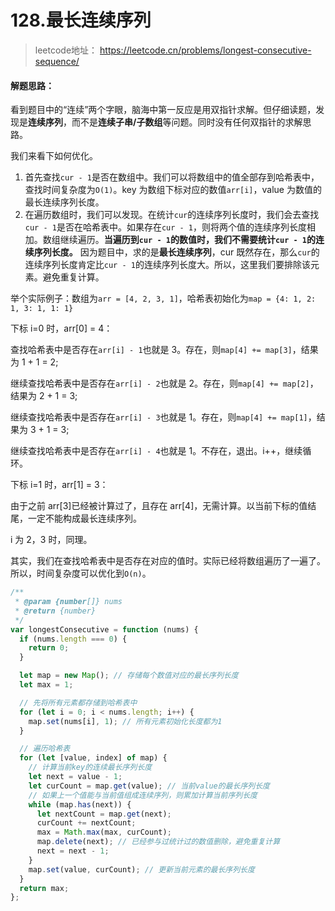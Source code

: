 # 128.最长连续序列

> leetcode地址： https://leetcode.cn/problems/longest-consecutive-sequence/

#### **解题思路：**

看到题目中的“连续”两个字眼，脑海中第一反应是用双指针求解。但仔细读题，发现是**连续序列**，而不是**连续子串/子数组**等问题。同时没有任何双指针的求解思路。

我们来看下如何优化。

1. 首先查找`cur - 1`是否在数组中。我们可以将数组中的值全部存到哈希表中，查找时间复杂度为`O(1)`。key 为数组下标对应的数值`arr[i]`，value 为数值的最长连续序列长度。
2. 在遍历数组时，我们可以发现。在统计`cur`的连续序列长度时，我们会去查找`cur - 1`是否在哈希表中。如果存在`cur - 1`，则将两个值的连续序列长度相加。数组继续遍历。**当遍历到`cur - 1`的数值时，我们不需要统计`cur - 1`的连续序列长度。** 因为题目中，求的是**最长连续序列**，cur 既然存在，那么`cur`的连续序列长度肯定比`cur - 1`的连续序列长度大。所以，这里我们要排除该元素。避免重复计算。

举个实际例子：数组为`arr = [4, 2, 3, 1]`，哈希表初始化为`map = {4: 1, 2: 1, 3: 1, 1: 1}`

下标 i=0 时，arr[0] = 4：

查找哈希表中是否存在`arr[i] - 1`也就是 3。存在，则`map[4] += map[3]`，结果为 1 + 1 = 2;

继续查找哈希表中是否存在`arr[i] - 2`也就是 2。存在，则`map[4] += map[2]`，结果为 2 + 1 = 3;

继续查找哈希表中是否存在`arr[i] - 3`也就是 1。存在，则`map[4] += map[1]`，结果为 3 + 1 = 3;

继续查找哈希表中是否存在`arr[i] - 4`也就是 1。不存在，退出。i++，继续循环。

下标 i=1 时，arr[1] = 3：

由于之前 arr[3]已经被计算过了，且存在 arr[4]，无需计算。以当前下标的值结尾，一定不能构成最长连续序列。

i 为 2，3 时，同理。

其实，我们在查找哈希表中是否存在对应的值时。实际已经将数组遍历了一遍了。所以，时间复杂度可以优化到`O(n)`。

```js
/**
 * @param {number[]} nums
 * @return {number}
 */
var longestConsecutive = function (nums) {
  if (nums.length === 0) {
    return 0;
  }

  let map = new Map(); // 存储每个数值对应的最长序列长度
  let max = 1;

  // 先将所有元素都存储到哈希表中
  for (let i = 0; i < nums.length; i++) {
    map.set(nums[i], 1); // 所有元素初始化长度都为1 
  }

  // 遍历哈希表
  for (let [value, index] of map) {
    // 计算当前key的连续最长序列长度
    let next = value - 1;
    let curCount = map.get(value); // 当前value的最长序列长度
    // 如果上一个值能与当前值组成连续序列，则累加计算当前序列长度
    while (map.has(next)) {
      let nextCount = map.get(next);
      curCount += nextCount;
      max = Math.max(max, curCount);
      map.delete(next); // 已经参与过统计过的数值删除，避免重复计算
      next = next - 1;
    }
    map.set(value, curCount); // 更新当前元素的最长序列长度
  }
  return max;
};
```

